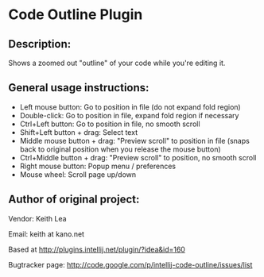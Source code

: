 Code Outline Plugin
===================

Description:
------------
Shows a zoomed out "outline" of your code while you're editing it.

General usage instructions:
---------------------------
 * Left mouse button: Go to position in file (do not expand fold region)
 * Double-click: Go to position in file, expand fold region if necessary
 * Ctrl+Left button: Go to position in file, no smooth scroll
 * Shift+Left button + drag: Select text
 * Middle mouse button + drag: "Preview scroll" to position in file (snaps back to original position when you release the mouse button)
 * Ctrl+Middle button + drag: "Preview scroll" to position, no smooth scroll
 * Right mouse button: Popup menu / preferences
 * Mouse wheel: Scroll page up/down

Author of original project:
---------------------------
Vendor: Keith Lea

Email: keith at kano.net

Based at http://plugins.intellij.net/plugin/?idea&id=160

Bugtracker page: http://code.google.com/p/intellij-code-outline/issues/list
